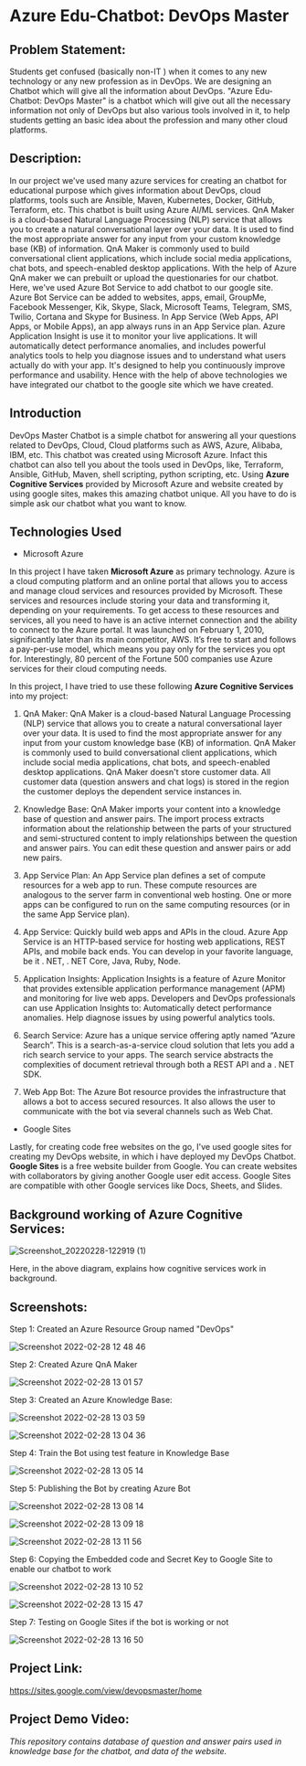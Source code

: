 # Azure Edu-Chatbot: DevOps Master

## Problem Statement: 

Students get confused (basically non-IT ) when it comes to any new technology or any new profession as in DevOps. We are designing an Chatbot which will give all the information about DevOps. "Azure Edu-Chatbot: DevOps Master" is a chatbot which will give out all the necessary information not only of DevOps but also various tools involved in it, to help students getting an basic idea about the profession and many other cloud platforms.

## Description:

In our project we've used many azure services for creating an chatbot for educational purpose which gives information about DevOps, cloud platforms, tools such are Ansible, Maven, Kubernetes, Docker, GitHub, Terraform, etc. This chatbot is built using Azure AI/ML services. QnA Maker is a cloud-based Natural Language Processing (NLP) service that allows you to create a natural conversational layer over your data. It is used to find the most appropriate answer for any input from your custom knowledge base (KB) of information. QnA Maker is commonly used to build conversational client applications, which include social media applications, chat bots, and speech-enabled desktop applications. With the help of Azure QnA maker we can prebuilt or upload the questionaries for our chatbot. Here, we've used Azure Bot Service to add chatbot to our google site. Azure Bot Service can be added to websites, apps, email, GroupMe, Facebook Messenger, Kik, Skype, Slack, Microsoft Teams, Telegram, SMS, Twilio, Cortana and Skype for Business. In App Service (Web Apps, API Apps, or Mobile Apps), an app always runs in an App Service plan. Azure Application Insight is use it to monitor your live applications. It will automatically detect performance anomalies, and includes powerful analytics tools to help you diagnose issues and to understand what users actually do with your app. It's designed to help you continuously improve performance and usability. Hence with the help of above technologies we have integrated our chatbot to the google site which we have created.


## Introduction

DevOps Master Chatbot is a simple chatbot for answering all your questions related to DevOps, Cloud, Cloud platforms such as AWS, Azure, Alibaba, IBM, etc. 
This chatbot was created using Microsoft Azure. Infact this chatbot can also tell you about the tools used in DevOps, like, Terraform, Ansible, GitHub, Maven, shell scripting, python scripting, etc. Using **Azure Cognitive Services** provided by Microsoft Azure and website created by using google sites, makes this amazing chatbot unique. All you have to do is simple ask our chatbot what you want to know.

## Technologies Used

- Microsoft Azure

In this project I have taken **Microsoft Azure** as primary technology.
Azure is a cloud computing platform and an online portal that allows you to access and manage cloud services and resources provided by Microsoft. These services and resources include storing your data and transforming it, depending on your requirements. To get access to these resources and services, all you need to have is an active internet connection and the ability to connect to the Azure portal. It was launched on February 1, 2010, significantly later than its main competitor, AWS.
It’s free to start and follows a pay-per-use model, which means you pay only for the services you opt for.
Interestingly, 80 percent of the Fortune 500 companies use Azure services for their cloud computing needs.


In this project, I have tried to use these following **Azure Cognitive Services** into my project:

1. QnA Maker: QnA Maker is a cloud-based Natural Language Processing (NLP) service that allows you to create a natural conversational layer over your data. It is used to find the most appropriate answer for any input from your custom knowledge base (KB) of information. QnA Maker is commonly used to build conversational client applications, which include social media applications, chat bots, and speech-enabled desktop applications. QnA Maker doesn't store customer data. All customer data (question answers and chat logs) is stored in the region the customer deploys the dependent service instances in.

2. Knowledge Base: QnA Maker imports your content into a knowledge base of question and answer pairs. The import process extracts information about the relationship between the parts of your structured and semi-structured content to imply relationships between the question and answer pairs. You can edit these question and answer pairs or add new pairs.

3. App Service Plan: An App Service plan defines a set of compute resources for a web app to run. These compute resources are analogous to the server farm in conventional web hosting. One or more apps can be configured to run on the same computing resources (or in the same App Service plan).

4. App Service: Quickly build web apps and APIs in the cloud. Azure App Service is an HTTP-based service for hosting web applications, REST APIs, and mobile back ends. You can develop in your favorite language, be it . NET, . NET Core, Java, Ruby, Node.
5. Application Insights: Application Insights is a feature of Azure Monitor that provides extensible application performance management (APM) and monitoring for live web apps. Developers and DevOps professionals can use Application Insights to: Automatically detect performance anomalies. Help diagnose issues by using powerful analytics tools.
6. Search Service: Azure has a unique service offering aptly named “Azure Search”. This is a search-as-a-service cloud solution that lets you add a rich search service to your apps. The search service abstracts the complexities of document retrieval through both a REST API and a . NET SDK.
7. Web App Bot: The Azure Bot resource provides the infrastructure that allows a bot to access secured resources. It also allows the user to communicate with the bot via several channels such as Web Chat.


- Google Sites

Lastly, for creating code free websites on the go, I've used google sites for creating my DevOps website, in which i have deployed my DevOps Chatbot. **Google Sites** is a free website builder from Google. You can create websites with collaborators by giving another Google user edit access. Google Sites are compatible with other Google services like Docs, Sheets, and Slides.

## Background working of Azure Cognitive Services:

![Screenshot_20220228-122919 (1)](https://user-images.githubusercontent.com/91502734/155944983-6dc91296-9c99-4a63-92d3-79b7c701a480.jpg)

Here, in the above diagram, explains how cognitive services work in background.  




## Screenshots:
Step 1: Created an Azure Resource Group named "DevOps"

![Screenshot 2022-02-28 12 48 46](https://user-images.githubusercontent.com/91502734/155941110-00127239-570e-488a-a080-2c1d084aee59.png)

Step 2: Created Azure QnA Maker 

![Screenshot 2022-02-28 13 01 57](https://user-images.githubusercontent.com/91502734/155942231-1e649599-ed30-4132-af9b-d938f105b1aa.png)

Step 3: Created an Azure Knowledge Base:

![Screenshot 2022-02-28 13 03 59](https://user-images.githubusercontent.com/91502734/155942664-ea71c167-16d6-4171-bbeb-0479e80db49b.png)

![Screenshot 2022-02-28 13 04 36](https://user-images.githubusercontent.com/91502734/155942703-eec438fc-2493-40bb-8a0e-fadb9f9d64cd.png)

Step 4: Train the Bot using test feature in Knowledge Base

![Screenshot 2022-02-28 13 05 14](https://user-images.githubusercontent.com/91502734/155942822-4ff34176-02a1-419c-9e70-4d9ee5d45da4.png)

Step 5: Publishing the Bot by creating Azure Bot 

![Screenshot 2022-02-28 13 08 14](https://user-images.githubusercontent.com/91502734/155943077-9bd1223a-4f83-43d0-875d-4f347aea99ed.png)

![Screenshot 2022-02-28 13 09 18](https://user-images.githubusercontent.com/91502734/155943187-f37a55f4-d7e3-45e6-b511-f511e9e2307b.png)

![Screenshot 2022-02-28 13 11 56](https://user-images.githubusercontent.com/91502734/155943525-67acbc66-5278-4350-b9b2-0a29effee092.png)


Step 6: Copying the Embedded code and Secret Key to Google Site to enable our chatbot to work

![Screenshot 2022-02-28 13 10 52](https://user-images.githubusercontent.com/91502734/155943730-300ec70d-a478-4352-9b0f-40666a575b88.png)

![Screenshot 2022-02-28 13 15 47](https://user-images.githubusercontent.com/91502734/155944204-f5029bac-579c-4746-a77e-3461bf95b252.png)

Step 7: Testing on Google Sites if the bot is working or not

![Screenshot 2022-02-28 13 16 50](https://user-images.githubusercontent.com/91502734/155944287-b22c0639-d03d-4aec-96e7-cf213518cd3a.png)


## Project Link: 


https://sites.google.com/view/devopsmaster/home

## Project Demo Video:



*This repository contains database of question and answer pairs used in knowledge base for the chatbot, and data of the website.* 


